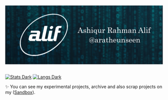 ![Header](https://github.com/aratheunseen/aratheunseen/blob/master/src/header.jpg "Header")

##

<a href="#">![Stats Dark](https://github-readme-stats.vercel.app/api?username=aratheunseen&show_icons=true&hide=&show=reviews,discussions_answered&theme=transparent)</a>
<a href="#">![Langs Dark](https://github-readme-stats.vercel.app/api/top-langs/?username=aratheunseen&theme=transparent&hide_progress=false&layout=donut&langs_count=6&size_weight=0.5&count_weight=0.5&hide=CMake,html,css)</a>

✨ You can see my experimental projects, archive and also scrap projects on my ([Sandbox](https://github.com/aragle)).

